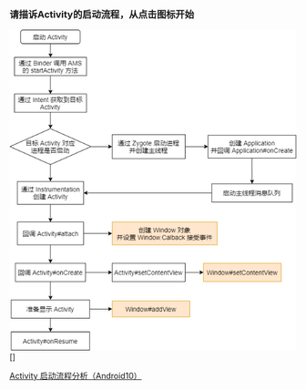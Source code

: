 ### 请描诉Activity的启动流程，从点击图标开始

![](../../picture/1_LXQ611urGFsMuhsfMwI_xQ.png)[]

[Activity 启动流程分析（Android10）](https://blog.csdn.net/u013872857/article/details/106923541)
